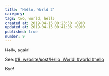 ```yaml
---
title: "Hello, World 2"
category: 
tags: two, world, hello
created_at: 2019-04-15 00:23:50 +0900
updated_at: 2019-04-15 00:41:06 +0900
published: true
number: 9
---
```


Hello, again!

See: [#8:  website/post/Hello, World! #world  #hello](/posts/8) 

Bye!
